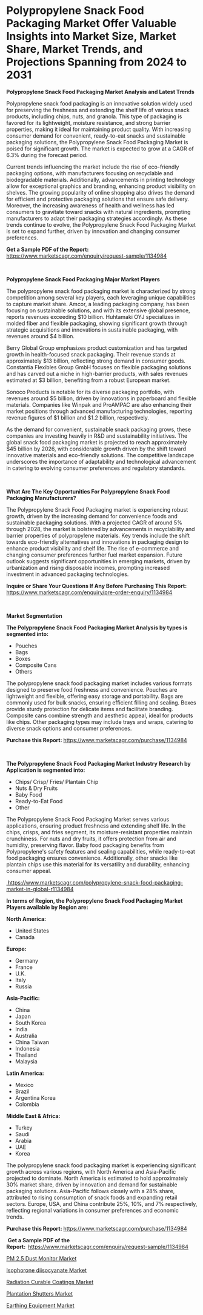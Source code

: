<p><h1>Polypropylene Snack Food Packaging Market Offer Valuable Insights into Market Size, Market Share, Market Trends, and Projections Spanning from 2024 to 2031</h1></p><p><strong>Polypropylene Snack Food Packaging Market Analysis and Latest Trends</strong></p>
<p><p>Polypropylene snack food packaging is an innovative solution widely used for preserving the freshness and extending the shelf life of various snack products, including chips, nuts, and granola. This type of packaging is favored for its lightweight, moisture resistance, and strong barrier properties, making it ideal for maintaining product quality. With increasing consumer demand for convenient, ready-to-eat snacks and sustainable packaging solutions, the Polypropylene Snack Food Packaging Market is poised for significant growth. The market is expected to grow at a CAGR of 6.3% during the forecast period.</p><p>Current trends influencing the market include the rise of eco-friendly packaging options, with manufacturers focusing on recyclable and biodegradable materials. Additionally, advancements in printing technology allow for exceptional graphics and branding, enhancing product visibility on shelves. The growing popularity of online shopping also drives the demand for efficient and protective packaging solutions that ensure safe delivery. Moreover, the increasing awareness of health and wellness has led consumers to gravitate toward snacks with natural ingredients, prompting manufacturers to adapt their packaging strategies accordingly. As these trends continue to evolve, the Polypropylene Snack Food Packaging Market is set to expand further, driven by innovation and changing consumer preferences.</p></p>
<p><strong>Get a Sample PDF of the Report:&nbsp;</strong> <a href="https://www.marketscagr.com/enquiry/request-sample/1134984?utm_campaign=1509&utm_medium=2&utm_source=Github&utm_content=ia&utm_term=09102024&utm_id=polypropylene-snack-food-packaging">https://www.marketscagr.com/enquiry/request-sample/1134984</a></p>
<p>&nbsp;</p>
<p><strong>Polypropylene Snack Food Packaging Major Market Players</strong></p>
<p><p>The polypropylene snack food packaging market is characterized by strong competition among several key players, each leveraging unique capabilities to capture market share. Amcor, a leading packaging company, has been focusing on sustainable solutions, and with its extensive global presence, reports revenues exceeding $10 billion. Huhtamaki OYJ specializes in molded fiber and flexible packaging, showing significant growth through strategic acquisitions and innovations in sustainable packaging, with revenues around $4 billion.</p><p>Berry Global Group emphasizes product customization and has targeted growth in health-focused snack packaging. Their revenue stands at approximately $13 billion, reflecting strong demand in consumer goods. Constantia Flexibles Group GmbH focuses on flexible packaging solutions and has carved out a niche in high-barrier products, with sales revenues estimated at $3 billion, benefiting from a robust European market. </p><p>Sonoco Products is notable for its diverse packaging portfolio, with revenues around $5 billion, driven by innovations in paperboard and flexible materials. Companies like Winpak and ProAMPAC are also enhancing their market positions through advanced manufacturing technologies, reporting revenue figures of $1 billion and $1.2 billion, respectively.</p><p>As the demand for convenient, sustainable snack packaging grows, these companies are investing heavily in R&D and sustainability initiatives. The global snack food packaging market is projected to reach approximately $45 billion by 2026, with considerable growth driven by the shift toward innovative materials and eco-friendly solutions. The competitive landscape underscores the importance of adaptability and technological advancement in catering to evolving consumer preferences and regulatory standards.</p></p>
<p>&nbsp;</p>
<p><strong>What Are The Key Opportunities For Polypropylene Snack Food Packaging Manufacturers?</strong></p>
<p><p>The Polypropylene Snack Food Packaging market is experiencing robust growth, driven by the increasing demand for convenience foods and sustainable packaging solutions. With a projected CAGR of around 5% through 2028, the market is bolstered by advancements in recyclability and barrier properties of polypropylene materials. Key trends include the shift towards eco-friendly alternatives and innovations in packaging design to enhance product visibility and shelf life. The rise of e-commerce and changing consumer preferences further fuel market expansion. Future outlook suggests significant opportunities in emerging markets, driven by urbanization and rising disposable incomes, prompting increased investment in advanced packaging technologies.</p></p>
<p><strong>Inquire or Share Your Questions If Any Before Purchasing This Report:</strong> <a href="https://www.marketscagr.com/enquiry/pre-order-enquiry/1134984?utm_campaign=1509&utm_medium=2&utm_source=Github&utm_content=ia&utm_term=09102024&utm_id=polypropylene-snack-food-packaging">https://www.marketscagr.com/enquiry/pre-order-enquiry/1134984</a></p>
<p>&nbsp;</p>
<p><strong>Market Segmentation</strong></p>
<p><strong>The Polypropylene Snack Food Packaging Market Analysis by types is segmented into:</strong></p>
<p><ul><li>Pouches</li><li>Bags</li><li>Boxes</li><li>Composite Cans</li><li>Others</li></ul></p>
<p><p>The polypropylene snack food packaging market includes various formats designed to preserve food freshness and convenience. Pouches are lightweight and flexible, offering easy storage and portability. Bags are commonly used for bulk snacks, ensuring efficient filling and sealing. Boxes provide sturdy protection for delicate items and facilitate branding. Composite cans combine strength and aesthetic appeal, ideal for products like chips. Other packaging types may include trays and wraps, catering to diverse snack options and consumer preferences.</p></p>
<p><strong>Purchase this Report:&nbsp;</strong><a href="https://www.marketscagr.com/purchase/1134984?utm_campaign=1509&utm_medium=2&utm_source=Github&utm_content=ia&utm_term=09102024&utm_id=polypropylene-snack-food-packaging">https://www.marketscagr.com/purchase/1134984</a></p>
<p>&nbsp;</p>
<p><strong>The Polypropylene Snack Food Packaging Market Industry Research by Application is segmented into:</strong></p>
<p><ul><li>Chips/ Crisp/ Fries/ Plantain Chip</li><li>Nuts & Dry Fruits</li><li>Baby Food</li><li>Ready-to-Eat Food</li><li>Other</li></ul></p>
<p><p>The Polypropylene Snack Food Packaging Market serves various applications, ensuring product freshness and extending shelf life. In the chips, crisps, and fries segment, its moisture-resistant properties maintain crunchiness. For nuts and dry fruits, it offers protection from air and humidity, preserving flavor. Baby food packaging benefits from Polypropylene's safety features and sealing capabilities, while ready-to-eat food packaging ensures convenience. Additionally, other snacks like plantain chips use this material for its versatility and durability, enhancing consumer appeal.</p></p>
<p><a href="https://www.marketscagr.com/polypropylene-snack-food-packaging-market-in-global-r1134984?utm_campaign=1509&utm_medium=2&utm_source=Github&utm_content=ia&utm_term=09102024&utm_id=polypropylene-snack-food-packaging">&nbsp;https://www.marketscagr.com/polypropylene-snack-food-packaging-market-in-global-r1134984</a></p>
<p><strong>In terms of Region, the Polypropylene Snack Food Packaging Market Players available by Region are:</strong></p>
<p>
    <p> <strong> North America: </strong>
        <ul>
            <li>United States</li>
            <li>Canada</li>
        </ul>
        </p> 
    <p> <strong> Europe: </strong>
        <ul>
            <li>Germany</li>
            <li>France</li>
            <li>U.K.</li>
            <li>Italy</li>
            <li>Russia</li>
        </ul>
        </p> 
    <p> <strong> Asia-Pacific: </strong>
        <ul>
            <li>China</li>
            <li>Japan</li>
            <li>South Korea</li>
            <li>India</li>
            <li>Australia</li>
            <li>China Taiwan</li>
            <li>Indonesia</li>
            <li>Thailand</li>
            <li>Malaysia</li>
        </ul>
        </p> 
    <p> <strong> Latin America: </strong>
        <ul>
            <li>Mexico</li>
            <li>Brazil</li>
            <li>Argentina Korea</li>
            <li>Colombia</li>
        </ul>
        </p> 
    <p> <strong> Middle East & Africa: </strong>
        <ul>
            <li>Turkey</li>
            <li>Saudi</li>
            <li>Arabia</li>
            <li>UAE</li>
            <li>Korea</li>
        </ul>
    </p>
    </p>
<p><p>The polypropylene snack food packaging market is experiencing significant growth across various regions, with North America and Asia-Pacific projected to dominate. North America is estimated to hold approximately 30% market share, driven by innovation and demand for sustainable packaging solutions. Asia-Pacific follows closely with a 28% share, attributed to rising consumption of snack foods and expanding retail sectors. Europe, USA, and China contribute 25%, 10%, and 7% respectively, reflecting regional variations in consumer preferences and economic trends.</p></p>
<p><strong>Purchase this Report: </strong><a href="https://www.marketscagr.com/purchase/1134984?utm_campaign=1509&utm_medium=2&utm_source=Github&utm_content=ia&utm_term=09102024&utm_id=polypropylene-snack-food-packaging">https://www.marketscagr.com/purchase/1134984</a></p>
<p>&nbsp;<strong>Get a Sample PDF of the Report:&nbsp;&nbsp;</strong><a href="https://www.marketscagr.com/enquiry/request-sample/1134984?utm_campaign=1509&utm_medium=2&utm_source=Github&utm_content=ia&utm_term=09102024&utm_id=polypropylene-snack-food-packaging">https://www.marketscagr.com/enquiry/request-sample/1134984</a></p>
<p><strong></strong></p>
<p><p><a href="https://github.com/SamiaChowdhury801/Market-Research-Report-List-1/blob/main/pm-25-dust-monitor-market.md?utm_campaign=1509&utm_medium=2&utm_source=Github&utm_content=ia&utm_term=09102024&utm_id=polypropylene-snack-food-packaging">PM 2.5 Dust Monitor Market</a></p><p><a href="https://www.linkedin.com/pulse/isophorone-diisocyanate-market-innovations-trends-comprehensive-l4egf?utm_campaign=1509&utm_medium=2&utm_source=Github&utm_content=ia&utm_term=09102024&utm_id=polypropylene-snack-food-packaging">Isophorone diisocyanate Market</a></p><p><a href="https://www.linkedin.com/pulse/radiation-curable-coatings-market-trends-insights-type-application-pjpdf?utm_campaign=1509&utm_medium=2&utm_source=Github&utm_content=ia&utm_term=09102024&utm_id=polypropylene-snack-food-packaging">Radiation Curable Coatings Market</a></p><p><a href="https://www.linkedin.com/pulse/plantation-shutters-market-velocity-75-cagr-trajectory-2024-2031-zw03f?utm_campaign=1509&utm_medium=2&utm_source=Github&utm_content=ia&utm_term=09102024&utm_id=polypropylene-snack-food-packaging">Plantation Shutters Market</a></p><p><a href="https://www.linkedin.com/pulse/earthing-equipment-market-research-report-exploring-size-revenue-jvjgf?utm_campaign=1509&utm_medium=2&utm_source=Github&utm_content=ia&utm_term=09102024&utm_id=polypropylene-snack-food-packaging">Earthing Equipment Market</a></p></p>